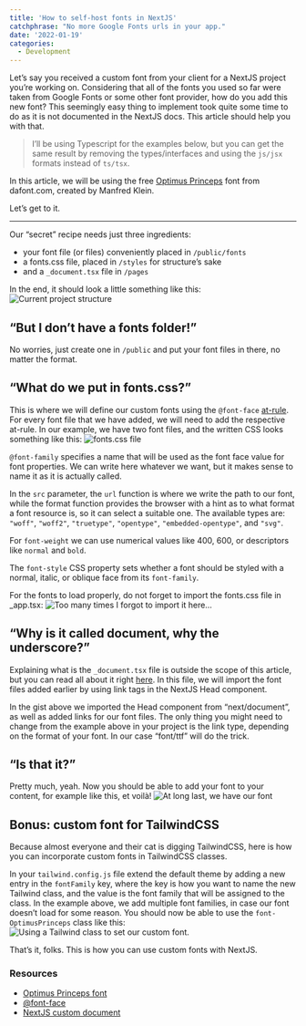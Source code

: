 ```yaml
---
title: 'How to self-host fonts in NextJS'
catchphrase: "No more Google Fonts urls in your app."
date: '2022-01-19'
categories:
  - Development
---
```


Let’s say you received a custom font from your client for a NextJS project you’re working on. Considering that all of the fonts you used so far were taken from Google Fonts or some other font provider, how do you add this new font? This seemingly easy thing to implement took quite some time to do as it is not documented in the NextJS docs. This article should help you with that.

> I’ll be using Typescript for the examples below, but you can get the same result by removing the types/interfaces and using the `js/jsx` formats instead of `ts/tsx`.

In this article, we will be using the free [Optimus Princeps](https://www.dafont.com/optimusprinceps.font) font from dafont.com, created by Manfred Klein.

Let’s get to it.

---

Our “secret” recipe needs just three ingredients:
- your font file (or files) conveniently placed in `/public/fonts`
- a fonts.css file, placed in `/styles` for structure’s sake
- and a `_document.tsx` file in `/pages`

In the end, it should look a little something like this:
![Current project structure](/assets/images/how-to-self-host-fonts-in-nextjs-1.png "Current project structure")

## “But I don’t have a fonts folder!”
No worries, just create one in `/public` and put your font files in there, no matter the format.

## “What do we put in fonts.css?”
This is where we will define our custom fonts using the `@font-face` [at-rule](https://developer.mozilla.org/en-US/docs/Web/CSS/@font-face). For every font file that we have added, we will need to add the respective at-rule. In our example, we have two font files, and the written CSS looks something like this:
![fonts.css file](/assets/images/how-to-self-host-fonts-in-nextjs-2.png "fonts.css file")

`@font-family` specifies a name that will be used as the font face value for font properties. We can write here whatever we want, but it makes sense to name it as it is actually called.

In the `src` parameter, the `url` function is where we write the path to our font, while the format function provides the browser with a hint as to what format a font resource is, so it can select a suitable one. The available types are: `"woff"`, `"woff2"`, `"truetype"`, `"opentype"`, `"embedded-opentype"`, and `"svg"`.

For `font-weight` we can use numerical values like 400, 600, or descriptors like `normal` and `bold`.

The `font-style` CSS property sets whether a font should be styled with a normal, italic, or oblique face from its `font-family`.

For the fonts to load properly, do not forget to import the fonts.css file in _app.tsx:
![Too many times I forgot to import it here…](/assets/images/how-to-self-host-fonts-in-nextjs-3.png "Too many times I forgot to import it here…")

## “Why is it called document, why the underscore?”
Explaining what is the `_document.tsx` file is outside the scope of this article, but you can read all about it right [here](https://nextjs.org/docs/advanced-features/custom-document). In this file, we will import the font files added earlier by using link tags in the NextJS Head component.
<script src="https://gist.github.com/EugenVolosciuc/10fa29021fda5196ef7fc7d3987ab073.js"></script>

In the gist above we imported the Head component from “next/document”, as well as added links for our font files. The only thing you might need to change from the example above in your project is the link type, depending on the format of your font. In our case “font/ttf” will do the trick.

## “Is that it?”

Pretty much, yeah. Now you should be able to add your font to your content, for example like this, et voilà!
![At long last, we have our font](/assets/images/how-to-self-host-fonts-in-nextjs-4.png "At long last, we have our font")

## Bonus: custom font for TailwindCSS
Because almost everyone and their cat is digging TailwindCSS, here is how you can incorporate custom fonts in TailwindCSS classes.
<script src="https://gist.github.com/EugenVolosciuc/e759222dc3f5d00ec29d054f57f1ff48.js"></script>

In your `tailwind.config.js` file extend the default theme by adding a new entry in the `fontFamily` key, where the key is how you want to name the new Tailwind class, and the value is the font family that will be assigned to the class. In the example above, we add multiple font families, in case our font doesn’t load for some reason. You should now be able to use the `font-OptimusPrinceps` class like this:
![Using a Tailwind class to set our custom font.](/assets/images/how-to-self-host-fonts-in-nextjs-4.png "Using a Tailwind class to set our custom font.")

That’s it, folks. This is how you can use custom fonts with NextJS.

### Resources
- [Optimus Princeps font](https://www.dafont.com/optimusprinceps.font)
- [@font-face](https://developer.mozilla.org/en-US/docs/Web/CSS/@font-face)
- [NextJS custom document](https://nextjs.org/docs/advanced-features/custom-document)